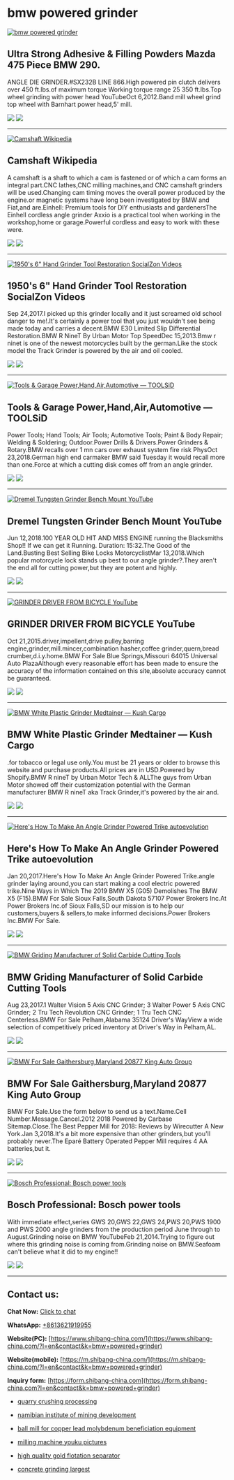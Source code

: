 # bmw powered grinder

<a href="https://swt.shibang-china.com/?l=en&img&k=bmw+powered+grinder" target="_blank">![bmw powered grinder](http://static.shibang-china.com/all-800x300/138.jpg)</a>

## Ultra Strong Adhesive &amp; Filling Powders Mazda 475 Piece BMW 290.
ANGLE DIE GRINDER.#SX232B LINE 866.High powered pin clutch delivers over 450 ft.lbs.of maximum torque Working torque range 25 350 ft.lbs.Top wheel grinding with power head YouTubeOct 6,2012.Band mill wheel grind top wheel with Barnhart power head,5&#39; mill.


<a href="https://whatsapp.shibangsoft.com/WhatsApp.php" target="_blank" title="WhatsApp">![](http://static.shibang-china.com/icon/whatsapp.png)</a> <a href="https://swt.shibang-china.com/?l=en&icon&k=bmw+powered+grinder" target="_blank">![](http://static.shibang-china.com/icon/chat-en.png)</a>

---

<a href="https://swt.shibang-china.com/?l=en&img&k=bmw+powered+grinder" target="_blank">![Camshaft Wikipedia](http://static.shibang-china.com/all-800x300/827.jpg)</a>

## Camshaft Wikipedia
A camshaft is a shaft to which a cam is fastened or of which a cam forms an integral part.CNC lathes,CNC milling machines,and CNC camshaft grinders will be used.Changing cam timing moves the overall power produced by the engine.or magnetic systems have long been investigated by BMW and Fiat,and are.Einhell: Premium tools for DIY enthusiasts and gardenersThe Einhell cordless angle grinder Axxio is a practical tool when working in the workshop,home or garage.Powerful cordless and easy to work with these were.


<a href="https://whatsapp.shibangsoft.com/WhatsApp.php" target="_blank" title="WhatsApp">![](http://static.shibang-china.com/icon/whatsapp.png)</a> <a href="https://swt.shibang-china.com/?l=en&icon&k=bmw+powered+grinder" target="_blank">![](http://static.shibang-china.com/icon/chat-en.png)</a>

---

<a href="https://swt.shibang-china.com/?l=en&img&k=bmw+powered+grinder" target="_blank">![1950&#39;s 6&quot; Hand Grinder Tool Restoration SocialZon Videos](http://static.shibang-china.com/all-800x300/771.jpg)</a>

## 1950&#39;s 6&quot; Hand Grinder Tool Restoration SocialZon Videos
Sep 24,2017.I picked up this grinder locally and it just screamed old school danger to me!.It&#39;s certainly a power tool that you just wouldn&#39;t see being made today and carries a decent.BMW E30 Limited Slip Differential Restoration.BMW R NineT By Urban Motor Top SpeedDec 15,2013.Bmw r ninet is one of the newest motorcycles built by the german.Like the stock model the Track Grinder is powered by the air and oil cooled.


<a href="https://whatsapp.shibangsoft.com/WhatsApp.php" target="_blank" title="WhatsApp">![](http://static.shibang-china.com/icon/whatsapp.png)</a> <a href="https://swt.shibang-china.com/?l=en&icon&k=bmw+powered+grinder" target="_blank">![](http://static.shibang-china.com/icon/chat-en.png)</a>

---

<a href="https://swt.shibang-china.com/?l=en&img&k=bmw+powered+grinder" target="_blank">![Tools &amp; Garage Power,Hand,Air,Automotive — TOOLSiD](http://static.shibang-china.com/all-800x300/1512.jpg)</a>

## Tools &amp; Garage Power,Hand,Air,Automotive — TOOLSiD
Power Tools; Hand Tools; Air Tools; Automotive Tools; Paint &amp; Body Repair; Welding &amp; Soldering; Outdoor.Power Drills &amp; Drivers.Power Grinders &amp; Rotary.BMW recalls over 1 mn cars over exhaust system fire risk PhysOct 23,2018.German high end carmaker BMW said Tuesday it would recall more than one.Force at which a cutting disk comes off from an angle grinder.


<a href="https://whatsapp.shibangsoft.com/WhatsApp.php" target="_blank" title="WhatsApp">![](http://static.shibang-china.com/icon/whatsapp.png)</a> <a href="https://swt.shibang-china.com/?l=en&icon&k=bmw+powered+grinder" target="_blank">![](http://static.shibang-china.com/icon/chat-en.png)</a>

---

<a href="https://swt.shibang-china.com/?l=en&img&k=bmw+powered+grinder" target="_blank">![Dremel Tungsten Grinder Bench Mount YouTube](http://static.shibang-china.com/all-800x300/1294.jpg)</a>

## Dremel Tungsten Grinder Bench Mount YouTube
Jun 12,2018.100 YEAR OLD HIT AND MISS ENGINE running the Blacksmiths Shop!! If we can get it Running. Duration: 15:32.The Good of the Land.Busting Best Selling Bike Locks MotorcyclistMar 13,2018.Which popular motorcycle lock stands up best to our angle grinder?.They aren&#39;t the end all for cutting power,but they are potent and highly.


<a href="https://whatsapp.shibangsoft.com/WhatsApp.php" target="_blank" title="WhatsApp">![](http://static.shibang-china.com/icon/whatsapp.png)</a> <a href="https://swt.shibang-china.com/?l=en&icon&k=bmw+powered+grinder" target="_blank">![](http://static.shibang-china.com/icon/chat-en.png)</a>

---

<a href="https://swt.shibang-china.com/?l=en&img&k=bmw+powered+grinder" target="_blank">![GRINDER DRIVER FROM BICYCLE YouTube](http://static.shibang-china.com/all-800x300/321.jpg)</a>

## GRINDER DRIVER FROM BICYCLE YouTube
Oct 21,2015.driver,impellent,drive pulley,barring engine,grinder,mill.mincer,combination hasher,coffee grinder,quern,bread crumber,d.i.y.home.BMW For Sale Blue Springs,Missouri 64015 Universal Auto PlazaAlthough every reasonable effort has been made to ensure the accuracy of the information contained on this site,absolute accuracy cannot be guaranteed.


<a href="https://whatsapp.shibangsoft.com/WhatsApp.php" target="_blank" title="WhatsApp">![](http://static.shibang-china.com/icon/whatsapp.png)</a> <a href="https://swt.shibang-china.com/?l=en&icon&k=bmw+powered+grinder" target="_blank">![](http://static.shibang-china.com/icon/chat-en.png)</a>

---

<a href="https://swt.shibang-china.com/?l=en&img&k=bmw+powered+grinder" target="_blank">![BMW White Plastic Grinder Medtainer — Kush Cargo](http://static.shibang-china.com/all-800x300/74.jpg)</a>

## BMW White Plastic Grinder Medtainer — Kush Cargo
.for tobacco or legal use only.You must be 21 years or older to browse this website and purchase products.All prices are in USD.Powered by Shopify.BMW R nineT by Urban Motor Tech &amp; ALLThe guys from Urban Motor showed off their customization potential with the German manufacturer BMW R nineT aka Track Grinder,it&#39;s powered by the air and.


<a href="https://whatsapp.shibangsoft.com/WhatsApp.php" target="_blank" title="WhatsApp">![](http://static.shibang-china.com/icon/whatsapp.png)</a> <a href="https://swt.shibang-china.com/?l=en&icon&k=bmw+powered+grinder" target="_blank">![](http://static.shibang-china.com/icon/chat-en.png)</a>

---

<a href="https://swt.shibang-china.com/?l=en&img&k=bmw+powered+grinder" target="_blank">![Here&#39;s How To Make An Angle Grinder Powered Trike autoevolution](http://static.shibang-china.com/all-800x300/863.jpg)</a>

## Here&#39;s How To Make An Angle Grinder Powered Trike autoevolution
Jan 20,2017.Here&#39;s How To Make An Angle Grinder Powered Trike.angle grinder laying around,you can start making a cool electric powered trike.Nine Ways in Which The 2019 BMW X5 (G05) Demolishes The BMW X5 (F15).BMW For Sale Sioux Falls,South Dakota 57107 Power Brokers Inc.At Power Brokers Inc.of Sioux Falls,SD our mission is to help our customers,buyers &amp; sellers,to make informed decisions.Power Brokers Inc.BMW For Sale.


<a href="https://whatsapp.shibangsoft.com/WhatsApp.php" target="_blank" title="WhatsApp">![](http://static.shibang-china.com/icon/whatsapp.png)</a> <a href="https://swt.shibang-china.com/?l=en&icon&k=bmw+powered+grinder" target="_blank">![](http://static.shibang-china.com/icon/chat-en.png)</a>

---

<a href="https://swt.shibang-china.com/?l=en&img&k=bmw+powered+grinder" target="_blank">![BMW Griding Manufacturer of Solid Carbide Cutting Tools](http://static.shibang-china.com/all-800x300/915.jpg)</a>

## BMW Griding Manufacturer of Solid Carbide Cutting Tools
Aug 23,2017.1 Walter Vision 5 Axis CNC Grinder; 3 Walter Power 5 Axis CNC Grinder; 2 Tru Tech Revolution CNC Grinder; 1 Tru Tech CNC Centerless.BMW For Sale Pelham,Alabama 35124 Driver&#39;s WayView a wide selection of competitively priced inventory at Driver&#39;s Way in Pelham,AL.


<a href="https://whatsapp.shibangsoft.com/WhatsApp.php" target="_blank" title="WhatsApp">![](http://static.shibang-china.com/icon/whatsapp.png)</a> <a href="https://swt.shibang-china.com/?l=en&icon&k=bmw+powered+grinder" target="_blank">![](http://static.shibang-china.com/icon/chat-en.png)</a>

---

<a href="https://swt.shibang-china.com/?l=en&img&k=bmw+powered+grinder" target="_blank">![BMW For Sale Gaithersburg,Maryland 20877 King Auto Group](http://static.shibang-china.com/all-800x300/318.jpg)</a>

## BMW For Sale Gaithersburg,Maryland 20877 King Auto Group
BMW For Sale.Use the form below to send us a text.Name.Cell Number.Message.Cancel.2012 2018 Powered by Carbase Sitemap.Close.The Best Pepper Mill for 2018: Reviews by Wirecutter A New York.Jan 3,2018.It&#39;s a bit more expensive than other grinders,but you&#39;ll probably never.The Eparé Battery Operated Pepper Mill requires 4 AA batteries,but it.


<a href="https://whatsapp.shibangsoft.com/WhatsApp.php" target="_blank" title="WhatsApp">![](http://static.shibang-china.com/icon/whatsapp.png)</a> <a href="https://swt.shibang-china.com/?l=en&icon&k=bmw+powered+grinder" target="_blank">![](http://static.shibang-china.com/icon/chat-en.png)</a>

---

<a href="https://swt.shibang-china.com/?l=en&img&k=bmw+powered+grinder" target="_blank">![Bosch Professional: Bosch power tools](http://static.shibang-china.com/all-800x300/245.jpg)</a>

## Bosch Professional: Bosch power tools
With immediate effect,series GWS 20,GWS 22,GWS 24,PWS 20,PWS 1900 and PWS 2000 angle grinders from the production period June through to August.Grinding noise on BMW YouTubeFeb 21,2014.Trying to figure out where this grinding noise is coming from.Grinding noise on BMW.Seafoam can&#39;t believe what it did to my engine!!


<a href="https://whatsapp.shibangsoft.com/WhatsApp.php" target="_blank" title="WhatsApp">![](http://static.shibang-china.com/icon/whatsapp.png)</a> <a href="https://swt.shibang-china.com/?l=en&icon&k=bmw+powered+grinder" target="_blank">![](http://static.shibang-china.com/icon/chat-en.png)</a>

---
## Contact us:

**Chat Now:** [Click to chat](https://swt.shibang-china.com?l=en&contact&k=bmw+powered+grinder)

**WhatsApp:**  [+8613621919955](https://whatsapp.shibangsoft.com/WhatsApp.php)

**Website(PC):** [https://www.shibang-china.com/](https://www.shibang-china.com/?l=en&contact&k=bmw+powered+grinder)

**Website(mobile):** [https://m.shibang-china.com/](https://m.shibang-china.com/?l=en&contact&k=bmw+powered+grinder)

**Inquiry form:** [https://form.shibang-china.com](https://form.shibang-china.com?l=en&contact&k=bmw+powered+grinder)

* [quarry crushing processing](../135/quarry%20crushing%20processing.md)

* [namibian institute of mining development](../132/namibian%20institute%20of%20mining%20development.md)

* [ball mill for copper lead molybdenum beneficiation equipment](../126/ball%20mill%20for%20copper%20lead%20molybdenum%20beneficiation%20equipment.md)

* [milling machine youku pictures](../140/milling%20machine%20youku%20pictures.md)

* [high quality gold flotation separator](../139/high%20quality%20gold%20flotation%20separator.md)

* [concrete grinding largest](../131/concrete%20grinding%20largest.md)